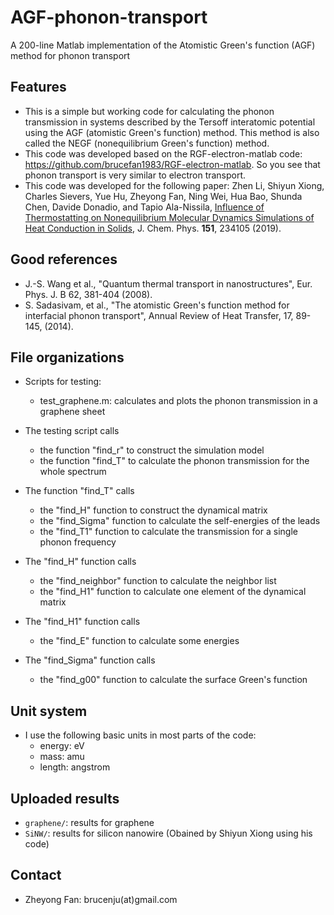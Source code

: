 # AGF-phonon-transport
A 200-line Matlab implementation of the Atomistic Green's function (AGF) method for phonon transport

## Features

* This is a simple but working code for calculating the phonon transmission in systems described by the Tersoff interatomic potential using the AGF (atomistic Green's function) method. This method is also called the NEGF (nonequilibrium Green's function) method.
* This code was developed based on the RGF-electron-matlab code: https://github.com/brucefan1983/RGF-electron-matlab. So you see that phonon transport is very similar to electron transport.
* This code was developed for the following paper: Zhen Li, Shiyun Xiong, Charles Sievers, Yue Hu, Zheyong Fan, Ning Wei, Hua Bao, Shunda Chen, Davide Donadio, and Tapio Ala-Nissila,
[Influence of Thermostatting on Nonequilibrium Molecular Dynamics Simulations of Heat Conduction in Solids](https://doi.org/10.1063/1.5132543),
J. Chem. Phys. **151**, 234105 (2019).

## Good references
* J.-S. Wang et al., "Quantum thermal transport in nanostructures", Eur. Phys. J. B 62, 381-404 (2008).
* S. Sadasivam, et al., "The atomistic Green's function method for interfacial phonon transport", Annual Review of Heat Transfer, 17, 89-145, (2014).
  
## File organizations

* Scripts for testing:
  * test_graphene.m: calculates and plots the phonon transmission in a graphene sheet

* The testing script calls
  * the function "find_r" to construct the simulation model
  * the function "find_T" to calculate the phonon transmission for the whole spectrum

* The function "find_T" calls
  * the "find_H" function to construct the dynamical matrix
  * the "find_Sigma" function to calculate the self-energies of the leads
  * the "find_T1" function to calculate the transmission for a single phonon frequency
  
* The "find_H" function calls 
  * the "find_neighbor" function to calculate the neighbor list
  * the "find_H1" function to calculate one element of the dynamical matrix
  
* The "find_H1" function calls 
  * the "find_E" function to calculate some energies

* The "find_Sigma" function calls 
  * the "find_g00" function to calculate the surface Green's function
  
## Unit system

* I use the following basic units in most parts of the code:
  * energy: eV
  * mass: amu
  * length: angstrom

## Uploaded results

* `graphene/`: results for graphene
* `SiNW/`: results for silicon nanowire (Obained by Shiyun Xiong using his code)

## Contact

* Zheyong Fan: brucenju(at)gmail.com
